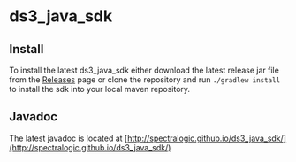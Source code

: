 ds3_java_sdk
============

## Install

To install the latest ds3_java_sdk either download the latest release jar file from the [Releases](../../releases) page or clone the repository and run `./gradlew install` to install the sdk into your local maven repository.

## Javadoc

The latest javadoc is located at [http://spectralogic.github.io/ds3_java_sdk/](http://spectralogic.github.io/ds3_java_sdk/)